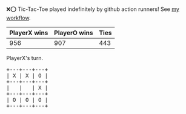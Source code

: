 :x::o: Tic-Tac-Toe played indefinitely by github action runners! See [my workflow](.github/workflows/play.yaml).

|PlayerX wins|PlayerO wins|Ties|
|-|-|-|
|956|907|443|

PlayerX's turn.

<pre>
+---+---+---+
| X | X | O |
+---+---+---+
|   |   | X |
+---+---+---+
| O | O | O |
+---+---+---+
</pre>
